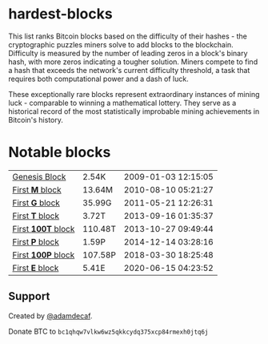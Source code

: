# hardest-blocks

This list ranks Bitcoin blocks based on the difficulty of their hashes - the cryptographic puzzles miners solve to add blocks to the blockchain. Difficulty is measured by the number of leading zeros in a block's binary hash, with more zeros indicating a tougher solution. Miners compete to find a hash that exceeds the network's current difficulty threshold, a task that requires both computational power and a dash of luck.

These exceptionally rare blocks represent extraordinary instances of mining luck - comparable to winning a mathematical lottery. They serve as a historical record of the most statistically improbable mining achievements in Bitcoin's history.

<h1>Notable blocks</h1>
<table>
  <tr>
    <td><a href="https://mempool.space/block/000000000019d6689c085ae165831e934ff763ae46a2a6c172b3f1b60a8ce26f">Genesis Block</a></td>
    <td>2.54K</td>
    <td>2009-01-03 12:15:05</td>
  </tr>
  <tr>
    <td><a href="https://mempool.space/block/000000000000013af45c4ac4814ab12a69a6e65a40db0e1e3844fcb2ecaddb24">First <strong>M</strong> block</a></td>
    <td>13.64M</td>
    <td>2010-08-10 05:21:27</td>
  </tr>
  <tr>
    <td><a href="https://mempool.space/block/00000000000000001e8d6829a8a21adc5d38d0a473b144b6765798e61f98bd1d">First <strong>G</strong> block</a></td>
    <td>35.99G</td>
    <td>2011-05-21 12:26:31</td>
  </tr>
  <tr>
    <td><a href="https://mempool.space/block/0000000000000000004bb6e7e2661661ba9809062d90c3121933d6d02c8bd763">First <strong>T</strong> block</a></td>
    <td>3.72T</td>
    <td>2013-09-16 01:35:37</td>
  </tr>
  <tr>
    <td><a href="https://mempool.space/block/000000000000000000028c32e6952731326747bae4be8db0f832d6eea0362050">First <strong>100T</strong> block</a></td>
    <td>110.48T</td>
    <td>2013-10-27 09:49:44</td>
  </tr>
  <tr>
    <td><a href="https://mempool.space/block/000000000000000000002d414bb8f9175ba6c6563721e1ba2c1373c2bd94f29f">First <strong>P</strong> block</a></td>
    <td>1.59P</td>
    <td>2014-12-14 03:28:16</td>
  </tr>
  <tr>
    <td><a href="https://mempool.space/block/0000000000000000000000ab789f6d71d9642ae3f697975ccd00afcb98fe6bd2">First <strong>100P</strong> block</a></td>
    <td>107.58P</td>
    <td>2018-03-30 18:25:48</td>
  </tr>
  <tr>
    <td><a href="https://mempool.space/block/000000000000000000000003681c2df35533c9578fb6aace040b0dfe0d446413">First <strong>E</strong> block</a></td>
    <td>5.41E</td>
    <td>2020-06-15 04:23:52</td>
  </tr>
</table>

## Support

Created by <a href="https://github.com/adamdecaf">@adamdecaf</a>.

Donate BTC to `bc1qhqw7vlkw6wz5qkkcydq375xcp84rmexh0jtq6j`
